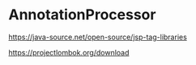 # AnnotationProcessor

https://java-source.net/open-source/jsp-tag-libraries


https://projectlombok.org/download
